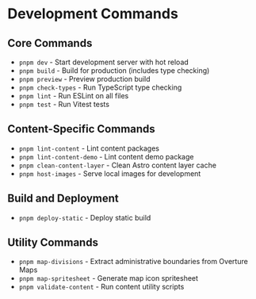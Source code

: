 # Development Commands

## Core Commands

- `pnpm dev` - Start development server with hot reload
- `pnpm build` - Build for production (includes type checking)
- `pnpm preview` - Preview production build
- `pnpm check-types` - Run TypeScript type checking
- `pnpm lint` - Run ESLint on all files
- `pnpm test` - Run Vitest tests

## Content-Specific Commands

- `pnpm lint-content` - Lint content packages
- `pnpm lint-content-demo` - Lint content demo package
- `pnpm clean-content-layer` - Clean Astro content layer cache
- `pnpm host-images` - Serve local images for development

## Build and Deployment

- `pnpm deploy-static` - Deploy static build

## Utility Commands

- `pnpm map-divisions` - Extract administrative boundaries from Overture Maps
- `pnpm map-spritesheet` - Generate map icon spritesheet
- `pnpm validate-content` - Run content utility scripts
